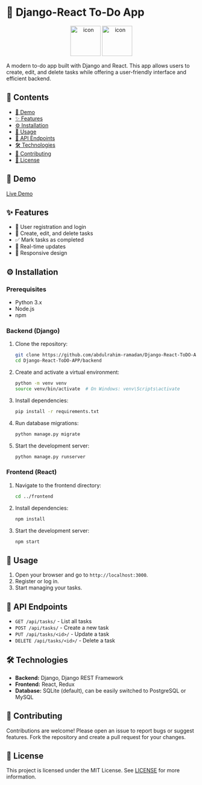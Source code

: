 # 📝 Django-React To-Do App

<p align="center">
  <img src="https://techstack-generator.vercel.app/react-icon.svg" alt="icon" width="80" height="80" />
  <img src="https://techstack-generator.vercel.app/django-icon.svg" alt="icon" width="80" height="80" />
</p>

A modern to-do app built with Django and React. This app allows users to create, edit, and delete tasks while offering a user-friendly interface and efficient backend.

## 📑 Contents
- [📸 Demo](#demo)
- [✨ Features](#features)
- [⚙️ Installation](#installation)
- [🚀 Usage](#usage)
- [🔌 API Endpoints](#api-endpoints)
- [🛠️ Technologies](#technologies)
- [🤝 Contributing](#contributing)
- [📄 License](#license)

## 📸 Demo
[Live Demo](https://your-live-demo-link.com)

## ✨ Features
- 🔐 User registration and login
- 📝 Create, edit, and delete tasks
- ✅ Mark tasks as completed
- 🔄 Real-time updates
- 📱 Responsive design

## ⚙️ Installation

### Prerequisites
- Python 3.x
- Node.js
- npm

### Backend (Django)
1. Clone the repository:
    ```sh
    git clone https://github.com/abdulrahim-ramadan/Django-React-ToDO-APP.git
    cd Django-React-ToDO-APP/backend
    ```
2. Create and activate a virtual environment:
    ```sh
    python -m venv venv
    source venv/bin/activate  # On Windows: venv\Scripts\activate
    ```
3. Install dependencies:
    ```sh
    pip install -r requirements.txt
    ```
4. Run database migrations:
    ```sh
    python manage.py migrate
    ```
5. Start the development server:
    ```sh
    python manage.py runserver
    ```

### Frontend (React)
1. Navigate to the frontend directory:
    ```sh
    cd ../frontend
    ```
2. Install dependencies:
    ```sh
    npm install
    ```
3. Start the development server:
    ```sh
    npm start
    ```

## 🚀 Usage
1. Open your browser and go to `http://localhost:3000`.
2. Register or log in.
3. Start managing your tasks.

## 🔌 API Endpoints
- `GET /api/tasks/` - List all tasks
- `POST /api/tasks/` - Create a new task
- `PUT /api/tasks/<id>/` - Update a task
- `DELETE /api/tasks/<id>/` - Delete a task

## 🛠️ Technologies
- **Backend:** Django, Django REST Framework
- **Frontend:** React, Redux
- **Database:** SQLite (default), can be easily switched to PostgreSQL or MySQL

## 🤝 Contributing
Contributions are welcome! Please open an issue to report bugs or suggest features. Fork the repository and create a pull request for your changes.

## 📄 License
This project is licensed under the MIT License. See [LICENSE](LICENSE) for more information.
